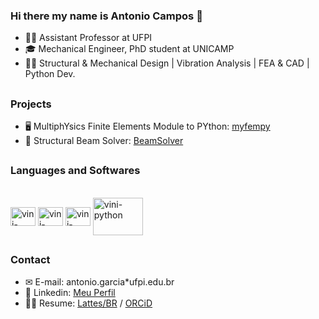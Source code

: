 ### Hi there my name is Antonio Campos 👋

- :man_teacher: Assistant Professor at UFPI
- 🎓 Mechanical Engineer, PhD student at UNICAMP
- 👨‍🚀 Structural & Mechanical Design | Vibration Analysis | FEA & CAD | Python Dev.

<!--- - :earth_americas: [My Personal Website (under construction)]() -->
<!--- 🚀 [3D EasyCAE](https://www.linkedin.com/company/3d-easycae) Founder -->


<!-- ### Stats -->
<!--![Vinicius Status](https://github-readme-stats.vercel.app/api?username=antonio-vinicius-garcia-campos&show_icons=true&theme=dark&include_all_commits=true)
-->

##
### Projects
- 🖥 MultiphYsics Finite Elements Module to PYthon: [myfempy](https://github.com/easycae-3d/myfempy)
- 🌉 Structural Beam Solver: [BeamSolver](https://github.com/avgcampos/BeamSolver)


##
### Languages and Softwares
<div style='display: inline_block'><br>
  <img align='center' alt='vini-python' height='30' width='40' src="https://cdn.jsdelivr.net/gh/devicons/devicon/icons/python/python-original.svg" />
  <img align='center' alt='vini-python' height='30' width='40' src="https://cdn.jsdelivr.net/gh/devicons/devicon/icons/c/c-original.svg" />
  <img align='center' alt='vini-python' height='30' width='40' src="https://cdn.jsdelivr.net/gh/devicons/devicon/icons/matlab/matlab-original.svg" />
  <img align='center' alt='vini-python' height='60' width='80' src="https://github.com/user-attachments/assets/e8b6e8f3-e70d-4736-b33a-7893b386989d" />
 
  
  
</div>

##

### Contact

- ✉ E-mail: antonio.garcia*ufpi.edu.br
- 🤝 Linkedin: [Meu Perfil](https://www.linkedin.com/in/antonio-vinicius-garcia-campos/)
- 👨‍🔬 Resume: [Lattes/BR](http://lattes.cnpq.br/8098900392634122) / [ORCiD](https://orcid.org/0000-0003-1678-384X)
